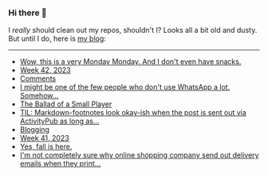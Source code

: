 ### Hi there 👋

I _really_ should clean out my repos, shouldn't I? Looks all a bit old and dusty. But until I do, here is [my blog](https://lostfocus.de/):

--- 

<!-- POST-LIST:START -->
- [Wow, this is a very Monday Monday. And I don&#39;t even have snacks.](https://lostfocus.de/2023/10/23/231736/)
- [Week 42, 2023](https://lostfocus.de/2023/10/22/week-42-2023/)
- [Comments](https://lostfocus.de/2023/10/20/comments/)
- [I might be one of the few people who don&#39;t use WhatsApp a lot. Somehow…](https://lostfocus.de/2023/10/19/231720/)
- [The Ballad of a Small Player](https://lostfocus.de/2023/10/19/the-ballad-of-a-small-player/)
- [TIL: Markdown-footnotes look okay-ish when the post is sent out via ActivityPub as long as…](https://lostfocus.de/2023/10/18/231713/)
- [Blogging](https://lostfocus.de/2023/10/18/blogging-3/)
- [Week 41, 2023](https://lostfocus.de/2023/10/15/week-41-2023/)
- [Yes, fall is here.](https://lostfocus.de/2023/10/12/231689/)
- [I&#39;m not completely sure why online shopping company send out delivery emails when they print…](https://lostfocus.de/2023/10/11/231682/)
<!-- POST-LIST:END -->

<!--
**lostfocus/lostfocus** is a ✨ _special_ ✨ repository because its `README.md` (this file) appears on your GitHub profile.

Here are some ideas to get you started:

- 🔭 I’m currently working on ...
- 🌱 I’m currently learning ...
- 👯 I’m looking to collaborate on ...
- 🤔 I’m looking for help with ...
- 💬 Ask me about ...
- 📫 How to reach me: ...
- 😄 Pronouns: ...
- ⚡ Fun fact: ...
-->
